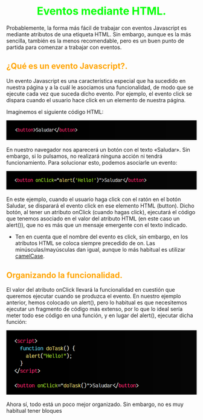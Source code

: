 # <span style="color:lime"><center>Eventos mediante HTML.</center></span>

Probablemente, la forma más fácil de trabajar con eventos Javascript es mediante atributos de una etiqueta HTML. Sin embargo, aunque es la más sencilla, también es la menos recomendable, pero es un buen punto de partida para comenzar a trabajar con eventos.

## <span style="color:orange">¿Qué es un evento Javascript?.</span>
Un evento Javascript es una característica especial que ha sucedido en nuestra página y a la cuál le asociamos una funcionalidad, de modo que se ejecute cada vez que suceda dicho evento. Por ejemplo, el evento click se dispara cuando el usuario hace click en un elemento de nuestra página.

Imaginemos el siguiente código HTML:

![alt text](./imagenes-eventos-mediante-html/image.png)

En nuestro navegador nos aparecerá un botón con el texto «Saludar». Sin embargo, si lo pulsamos, no realizará ninguna acción ni tendrá funcionamiento. Para solucionar esto, podemos asociarle un evento:

![alt text](./imagenes-eventos-mediante-html/image-1.png)

En este ejemplo, cuando el usuario haga click con el ratón en el botón Saludar, se disparará el evento click en ese elemento HTML (button). Dicho botón, al tener un atributo onClick (cuando hagas click), ejecutará el código que tenemos asociado en el valor del atributo HTML (en este caso un alert()), que no es más que un mensaje emergente con el texto indicado.

  - Ten en cuenta que el nombre del evento es click, sin embargo, en los atributos HTML se coloca siempre precedido de on. Las minúsculas/mayúsculas dan igual, aunque lo más habitual es utilizar [camelCase](https://lenguajejs.com/fundamentos/introduccion/convenciones-de-nombres/).

## <span style="color:orange">Organizando la funcionalidad.</span>
El valor del atributo onClick llevará la funcionalidad en cuestión que queremos ejecutar cuando se produzca el evento. En nuestro ejemplo anterior, hemos colocado un alert(), pero lo habitual es que necesitemos ejecutar un fragmento de código más extenso, por lo que lo ideal sería meter todo ese código en una función, y en lugar del alert(), ejecutar dicha función:

![alt text](./imagenes-eventos-mediante-html/image-2.png)

Ahora sí, todo está un poco mejor organizado. Sin embargo, no es muy habitual tener bloques <script> de código Javascript en nuestro HTML, sino que lo habitual suele ser externalizarlo en ficheros .js para dividir y organizar mejor nuestro código:

![alt text](./imagenes-eventos-mediante-html/image-3.png)

Ahora aparece un nuevo problema que quizás puede que aún no sea muy evidente. En nuestro <button> estamos haciendo referencia a una función llamada doTask() que, aparentemente, confiaremos en que se encuentra declarada dentro del fichero tasks.js.

Esto podría convertirse en un problema, si posteriormente, o dentro de cierto tiempo, nos encontramos modificando código en el fichero tasks.js y le cambiamos el nombre a la función doTask(), ya que podríamos olvidar que hay una llamada a una función Javascript en uno (o varios) ficheros .html.

    Por esta razón, suele ser buena práctica no incluir llamadas a funciones Javascript en nuestro código .html, sino que es mejor hacerlo desde el fichero externo .js, localizando los elementos del DOM con un .querySelector() o similar.

En resumen:

   - Gestionar eventos Javascript desde HTML es muy sencillo.
   - Hay que tener en cuenta que «mezclamos» código Javascript dentro de HTML.
   - Para que el código sea más legible y fácil de mantener, se recomienda gestionar [eventos desde Javascript (DOM)](https://lenguajejs.com/javascript/eventos/eventos-javascript/) o, mejor aún, gestionar [eventos mediante addEventListener()](https://lenguajejs.com/javascript/eventos/addeventlistener/).


